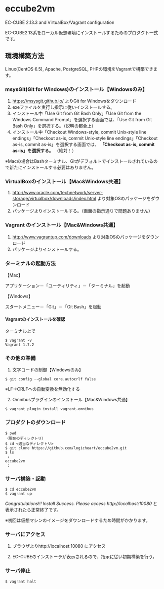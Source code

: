 # eccube2vm
EC-CUBE 2.13.3 and VirtualBox/Vagrant configuration

EC-CUBE2.13系をローカル仮想環境にインストールするためのプロダクト一式です。


## 環境構築方法

Linux(CentOS 6.5), Apache, PostgreSQL, PHPの環境をVagrantで構築できます。

### msysGit(Git for Windows)のインストール【Windowsのみ】

1. https://msysgit.github.io/ よりGit for Windowsをダウンロード
2. exeファイルを実行し指示に従いインストールする。
3. インストール中「Use Git from Git Bash Only」「Use Git from the Windows Command Prompt」を選択する画面では、「Use Git from Git Bash Only」を選択する。（説明の都合上）
4. インストール中「Checkout Windows-style, commit Unix-style line endings」「Checkout as-is, commit Unix-style line endings」「Checkout as-is, commit as-is」を選択する画面では、 **「Checkout as-is, commit as-is」を選択する。** （絶対！）

※Macの場合はBashターミナル、Gitがデフォルトでインストールされているので新たにインストールする必要はありません。

### VirtualBoxのインストール【Mac&Windows共通】

1. http://www.oracle.com/technetwork/server-storage/virtualbox/downloads/index.html より対象OSのパッケージをダウンロード
2. パッケージよりインストールする。（画面の指示通りで問題ありません）

### Vagrant のインストール【Mac&Windows共通】

1. http://www.vagrantup.com/downloads より対象OSのパッケージをダウンロード
2. パッケージよりインストールする。

### ターミナルの起動方法

【Mac】

アプリケーション－「ユーティリティ」－「ターミナル」を起動

【Windows】

スタートメニュー－「Git」－「Git Bash」を起動

#### Vagrantのインストールを確認

ターミナル上で

```
$ vagrant -v
Vagrant 1.7.2
```

### その他の準備

1. 文字コードの制御【Windowsのみ】

```
$ git config --global core.autocrlf false
```

※LF→CRLFへの自動変換を無効化する

2. Omnibusプラグインのインストール【Mac&Windows共通】

```
$ vagrant plugin install vagrant-omnibus
```

### プロダクトのダウンロード

```
$ pwd
（現在のディレクトリ）
$ cd <適当なディレクトリ>
$ git clone https://github.com/logicheart/eccube2vm.git
$ ls
 :
eccube2vm
 :
```

### サーバ構築・起動

```
$ cd eccube2vm
$ vagrant up
```

*Congratulations!!! Install Success. Please access http://localhost:10080* と表示されたら正常終了です。

※初回は仮想マシンのイメージをダウンロードするため時間がかかります。

### サーバにアクセス

1. ブラウザよりhttp://localhost:10080 にアクセス

2. EC-CUBEのインストーラが表示されるので、指示に従い初期構築を行う。

### サーバ停止

```
$ vagrant halt
```
